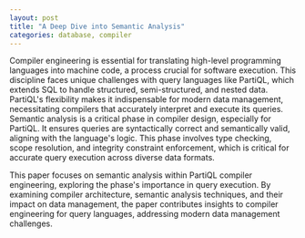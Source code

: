 ```yaml
---
layout: post
title: "A Deep Dive into Semantic Analysis"
categories: database, compiler
---
```


Compiler engineering is essential for translating high-level programming languages into machine code, a process crucial for software execution. This discipline faces unique challenges with query languages like PartiQL, which extends SQL to handle structured, semi-structured, and nested data. PartiQL's flexibility makes it indispensable for modern data management, necessitating compilers that accurately interpret and execute its queries.
Semantic analysis is a critical phase in compiler design, especially for PartiQL. It ensures queries are syntactically correct and semantically valid, aligning with the language's logic. This phase involves type checking, scope resolution, and integrity constraint enforcement, which is critical for accurate query execution across diverse data formats.

This paper focuses on semantic analysis within PartiQL compiler engineering, exploring the phase's importance in query execution. By examining compiler architecture, semantic analysis techniques, and their impact on data management, the paper contributes insights to compiler engineering for query languages, addressing modern data management challenges.
